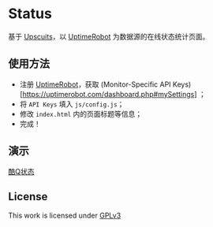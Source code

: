 Status
======

基于 [Upscuits](https://github.com/digibart/upscuits)，以 [UptimeRobot](https://uptimerobot.com/) 为数据源的在线状态统计页面。

## 使用方法

* 注册 [UptimeRobot](https://uptimerobot.com/)，获取 (Monitor-Specific API Keys)[https://uptimerobot.com/dashboard.php#mySettings] ；
* 将 `API Keys` 填入 `js/config.js`；
* 修改 `index.html` 内的页面标题等信息；
* 完成！

## 演示

[酷Q状态](http://status.cqp.cc)

## License

This work is licensed under [GPLv3](https://github.com/Coxxs/status/blob/master/LICENSE)